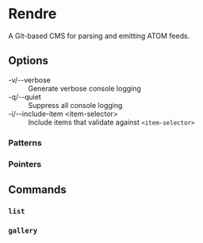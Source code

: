 # Rendre

A Git-based CMS for parsing and emitting ATOM feeds.

## Options

<dl>
<dt>-v/--verbose</dt>
<dd>Generate verbose console logging</dd>
<dt>-q/--quiet</dt>
<dd>Suppress all console logging</dd>
<dt>-i/--include-item &lt;item-selector&gt;</dt>
<dd>Include items that validate against <code>&lt;item-selector&gt;</code></dd>
</dl>

### Patterns

### Pointers

## Commands

### `list`

### `gallery`